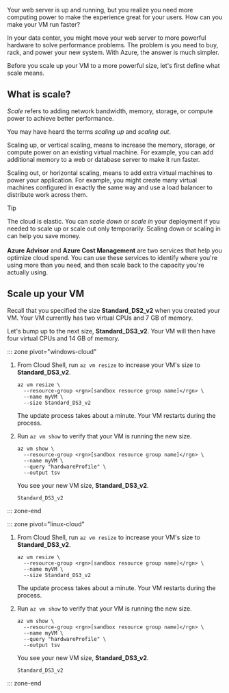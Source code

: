 Your web server is up and running, but you realize you need more computing power to make the experience great for your users. How can you make your VM run faster?

In your data center, you might move your web server to more powerful hardware to solve performance problems. The problem is you need to buy, rack, and power your new system. With Azure, the answer is much simpler.

Before you scale up your VM to a more powerful size, let's first define what scale means.

## What is scale?

_Scale_ refers to adding network bandwidth, memory, storage, or compute power to achieve better performance.  

You may have heard the terms _scaling up_ and _scaling out_.

Scaling up, or vertical scaling, means to increase the memory, storage, or compute power on an existing virtual machine. For example, you can add additional memory to a web or database server to make it run faster.

Scaling out, or horizontal scaling, means to add extra virtual machines to power your application. For example, you might create many virtual machines configured in exactly the same way and use a load balancer to distribute work across them.

> [!TIP]
> The cloud is elastic. You can _scale down_ or _scale in_ your deployment if you needed to scale up or scale out only temporarily. Scaling down or scaling in can help you save money.<br><br>**Azure Advisor** and **Azure Cost Management** are two services that help you optimize cloud spend. You can use these services to identify where you're using more than you need, and then scale back to the capacity you're actually using.

## Scale up your VM

Recall that you specified the size **Standard_DS2_v2** when you created your VM. Your VM currently has two virtual CPUs and 7 GB of memory.

Let's bump up to the next size, **Standard_DS3_v2**. Your VM will then have four virtual CPUs and 14 GB of memory.

::: zone pivot="windows-cloud"

1. From Cloud Shell, run `az vm resize` to increase your VM's size to **Standard_DS3_v2**.

    ```azurecli
    az vm resize \
      --resource-group <rgn>[sandbox resource group name]</rgn> \
      --name myVM \
      --size Standard_DS3_v2
    ```
    The update process takes about a minute. Your VM restarts during the process.

1. Run `az vm show` to verify that your VM is running the new size.

    ```azurecli
    az vm show \
      --resource-group <rgn>[sandbox resource group name]</rgn> \
      --name myVM \
      --query "hardwareProfile" \
      --output tsv
    ```
    You see your new VM size, **Standard_DS3_v2**.
    ```output
    Standard_DS3_v2
    ```

::: zone-end

::: zone pivot="linux-cloud"

1. From Cloud Shell, run `az vm resize` to increase your VM's size to **Standard_DS3_v2**.

    ```azurecli
    az vm resize \
      --resource-group <rgn>[sandbox resource group name]</rgn> \
      --name myVM \
      --size Standard_DS3_v2
    ```
    The update process takes about a minute. Your VM restarts during the process.

1. Run `az vm show` to verify that your VM is running the new size.

    ```azurecli
    az vm show \
      --resource-group <rgn>[sandbox resource group name]</rgn> \
      --name myVM \
      --query "hardwareProfile" \
      --output tsv
    ```
    You see your new VM size, **Standard_DS3_v2**.
    ```output
    Standard_DS3_v2
    ```

::: zone-end